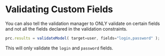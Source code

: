 # Validating Custom Fields

You can also tell the validation manager to ONLY validate on certain fields and not all the fields declared in the validation constraints.

```javascript
prc.results = validateModel( target=user, fields="login,password" );
```

This will only validate the `login` and `password` fields.


